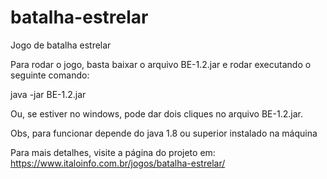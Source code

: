 # batalha-estrelar
Jogo de batalha estrelar

Para rodar o jogo, basta baixar o arquivo BE-1.2.jar e rodar executando o seguinte comando:

java -jar BE-1.2.jar

Ou, se estiver no windows, pode dar dois cliques no arquivo BE-1.2.jar.

Obs, para funcionar depende do java 1.8 ou superior instalado na máquina

Para mais detalhes, visite a página do projeto em: https://www.italoinfo.com.br/jogos/batalha-estrelar/
